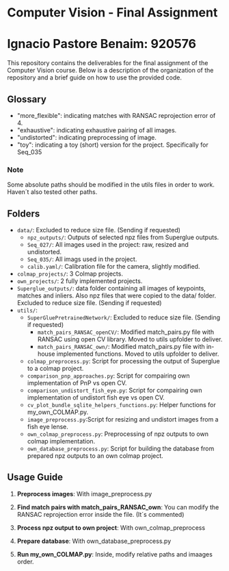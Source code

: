 # Computer Vision - Final Assignment
# Ignacio Pastore Benaim: 920576

This repository contains the deliverables for the final assignment of the Computer Vision course. Below is a description of the organization of the repository and a brief guide on how to use the provided code.

## Glossary
- "more_flexible": indicating matches with RANSAC reprojection error of 4.
- "exhaustive": indicating exhaustive pairing of all images.
- "undistorted": indicating preprocessing of image.
- "toy": indicating a toy (short) version for the project. Specifically for Seq_035

### Note
Some absolute paths should be modified in the utils files in order to work. Haven´t also tested other paths.

## Folders

- `data/`: Excluded to reduce size file. (Sending if requested)
    - `npz_outputs/`: Outputs of selected npz files from Superglue outputs.
    - `Seq_027/`: All images used in the project: raw, resized and undistorted.
    - `Seq_035/`: All imags used in the project.
    - `calib.yaml/`: Calibration file for the camera, slightly modified.
- `colmap_projects/`: 3 Colmap projects.
- `own_projects/`: 2 fully implemented projects.
- `Superglue_outputs/`: data folder containing all images of keypoints, matches and inliers. Also npz files that were copied to the data/ folder. Excluded to reduce size file. (Sending if requested)
- `utils/`: 
    - `SuperGluePretrainedNetwork/`: Excluded to reduce size file. (Sending if requested)
        - `match_pairs_RANSAC_openCV/`: Modified match_pairs.py file with RANSAC using open CV library. Moved to utils upfolder to deliver.
        - `match_pairs_RANSAC_own/`:  Modified match_pairs.py file with in-house implemented functions. Moved to utils upfolder to deliver.
    - `colmap_preprocess.py`: Script for processing the output of Superglue to a colmap project.
    - `comparison_pnp_approaches.py`: Script for compairing own implementation of PnP vs open CV.
    - `comparison_undistort_fish_eye.py`: Script for compairing own implementation of undistort fish eye vs open CV.
    - `cv_plot_bundle_sqlite_helpers_functions.py`: Helper functions for my_own_COLMAP.py.
    - `image_preprocess.py`:Script for resizing and undistort images from a fish eye lense.
    - `own_colmap_preprocess.py`: Preprocessing of npz outputs to own colmap implementation.
    - `own_database_preprocess.py`: Script for building the database from prepared npz outputs to an own colmap project.




## Usage Guide

1. **Preprocess images**:
With image_preprocess.py

2. **Find match pairs with match_pairs_RANSAC_own**:
You can modify the RANSAC reprojection error inside the file. (It´s commented)

3. **Process npz output to own project**:
With own_colmap_preprocess

4. **Prepare database**:
With own_database_preprocess.py

5. **Run my_own_COLMAP.py**:
Inside, modify relative paths and imaages order.
 


